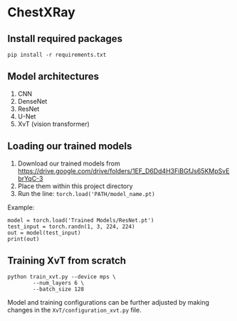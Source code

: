 # ChestXRay


## Install required packages
```
pip install -r requirements.txt
```

## Model architectures
1. CNN
2. DenseNet
3. ResNet
4. U-Net
5. XvT (vision transformer)


## Loading our trained models
1. Download our trained models from https://drive.google.com/drive/folders/1EF_D6Dd4H3FiBGfJs65KMpSvEbrYqC-3
2. Place them within this project directory 
3. Run the line: ```torch.load('PATH/model_name.pt)```

Example: 
```
model = torch.load('Trained Models/ResNet.pt')
test_input = torch.randn(1, 3, 224, 224)
out = model(test_input)
print(out)
```


## Training XvT from scratch

```
python train_xvt.py --device mps \
        --num_layers 6 \
        --batch_size 128
```

Model and training configurations can be further adjusted by making changes in the `XvT/configuration_xvt.py` file.